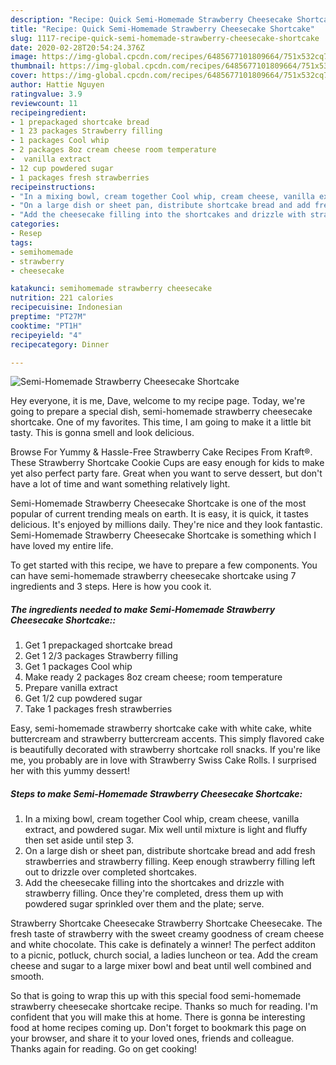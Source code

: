 ```yaml
---
description: "Recipe: Quick Semi-Homemade Strawberry Cheesecake Shortcake"
title: "Recipe: Quick Semi-Homemade Strawberry Cheesecake Shortcake"
slug: 1117-recipe-quick-semi-homemade-strawberry-cheesecake-shortcake
date: 2020-02-28T20:54:24.376Z
image: https://img-global.cpcdn.com/recipes/6485677101809664/751x532cq70/semi-homemade-strawberry-cheesecake-shortcake-recipe-main-photo.jpg
thumbnail: https://img-global.cpcdn.com/recipes/6485677101809664/751x532cq70/semi-homemade-strawberry-cheesecake-shortcake-recipe-main-photo.jpg
cover: https://img-global.cpcdn.com/recipes/6485677101809664/751x532cq70/semi-homemade-strawberry-cheesecake-shortcake-recipe-main-photo.jpg
author: Hattie Nguyen
ratingvalue: 3.9
reviewcount: 11
recipeingredient:
- 1 prepackaged shortcake bread
- 1 23 packages Strawberry filling
- 1 packages Cool whip
- 2 packages 8oz cream cheese room temperature
-  vanilla extract
- 12 cup powdered sugar
- 1 packages fresh strawberries
recipeinstructions:
- "In a mixing bowl, cream together Cool whip, cream cheese, vanilla extract, and powdered sugar. Mix well until mixture is light and fluffy then set aside until step 3."
- "On a large dish or sheet pan, distribute shortcake bread and add fresh strawberries and strawberry filling. Keep enough strawberry filling left out to drizzle over completed shortcakes."
- "Add the cheesecake filling into the shortcakes and drizzle with strawberry filling. Once they&#39;re completed, dress them up with powdered sugar sprinkled over them and the plate; serve."
categories:
- Resep
tags:
- semihomemade
- strawberry
- cheesecake

katakunci: semihomemade strawberry cheesecake
nutrition: 221 calories
recipecuisine: Indonesian
preptime: "PT27M"
cooktime: "PT1H"
recipeyield: "4"
recipecategory: Dinner

---
```



![Semi-Homemade Strawberry Cheesecake Shortcake](https://img-global.cpcdn.com/recipes/6485677101809664/751x532cq70/semi-homemade-strawberry-cheesecake-shortcake-recipe-main-photo.jpg)

Hey everyone, it is me, Dave, welcome to my recipe page. Today, we're going to prepare a special dish, semi-homemade strawberry cheesecake shortcake. One of my favorites. This time, I am going to make it a little bit tasty. This is gonna smell and look delicious.

Browse For Yummy &amp; Hassle-Free Strawberry Cake Recipes From Kraft®. These Strawberry Shortcake Cookie Cups are easy enough for kids to make yet also perfect party fare. Great when you want to serve dessert, but don&#39;t have a lot of time and want something relatively light.

Semi-Homemade Strawberry Cheesecake Shortcake is one of the most popular of current trending meals on earth. It is easy, it is quick, it tastes delicious. It's enjoyed by millions daily. They're nice and they look fantastic. Semi-Homemade Strawberry Cheesecake Shortcake is something which I have loved my entire life.


To get started with this recipe, we have to prepare a few components. You can have semi-homemade strawberry cheesecake shortcake using 7 ingredients and 3 steps. Here is how you cook it.

##### The ingredients needed to make Semi-Homemade Strawberry Cheesecake Shortcake::

1. Get 1 prepackaged shortcake bread
1. Get 1 2/3 packages Strawberry filling
1. Get 1 packages Cool whip
1. Make ready 2 packages 8oz cream cheese; room temperature
1. Prepare  vanilla extract
1. Get 1/2 cup powdered sugar
1. Take 1 packages fresh strawberries


Easy, semi-homemade strawberry shortcake cake with white cake, white buttercream and strawberry buttercream accents. This simply flavored cake is beautifully decorated with strawberry shortcake roll snacks. If you&#39;re like me, you probably are in love with Strawberry Swiss Cake Rolls. I surprised her with this yummy dessert! 

##### Steps to make Semi-Homemade Strawberry Cheesecake Shortcake:

1. In a mixing bowl, cream together Cool whip, cream cheese, vanilla extract, and powdered sugar. Mix well until mixture is light and fluffy then set aside until step 3.
1. On a large dish or sheet pan, distribute shortcake bread and add fresh strawberries and strawberry filling. Keep enough strawberry filling left out to drizzle over completed shortcakes.
1. Add the cheesecake filling into the shortcakes and drizzle with strawberry filling. Once they&#39;re completed, dress them up with powdered sugar sprinkled over them and the plate; serve.


Strawberry Shortcake Cheesecake Strawberry Shortcake Cheesecake. The fresh taste of strawberry with the sweet creamy goodness of cream cheese and white chocolate. This cake is definately a winner! The perfect additon to a picnic, potluck, church social, a ladies luncheon or tea. Add the cream cheese and sugar to a large mixer bowl and beat until well combined and smooth. 

So that is going to wrap this up with this special food semi-homemade strawberry cheesecake shortcake recipe. Thanks so much for reading. I'm confident that you will make this at home. There is gonna be interesting food at home recipes coming up. Don't forget to bookmark this page on your browser, and share it to your loved ones, friends and colleague. Thanks again for reading. Go on get cooking!
